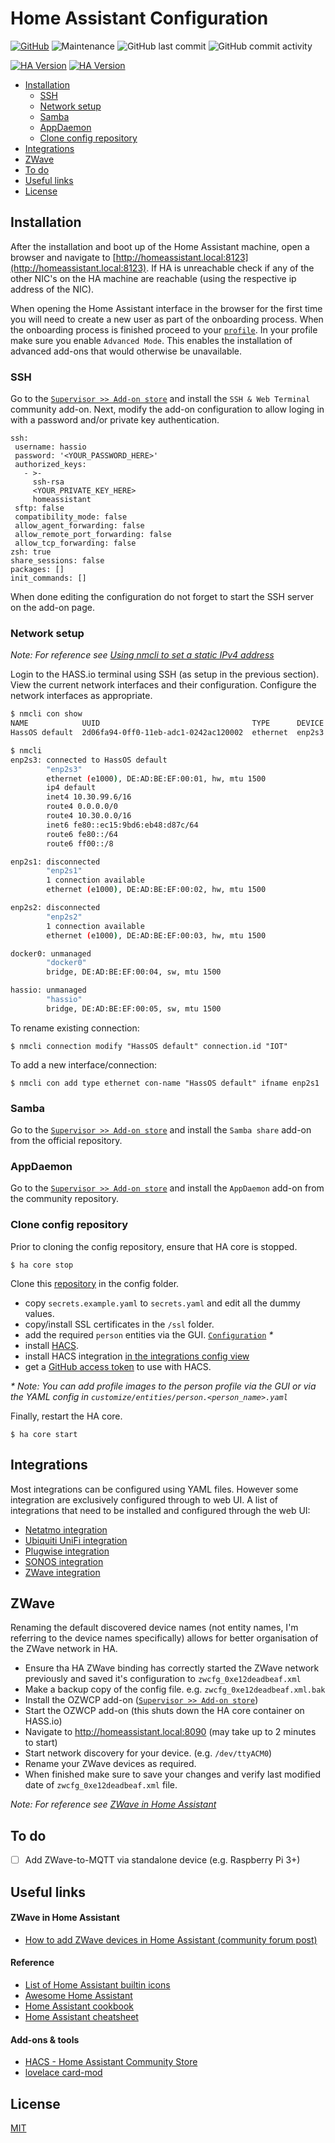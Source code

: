 # Home Assistant Configuration <!-- omit in toc -->

[![GitHub](https://img.shields.io/github/license/QNimbus/homeassistant-config?style=for-the-badge)](LICENSE)
![Maintenance](https://img.shields.io/maintenance/yes/2020?style=for-the-badge)
![GitHub last commit](https://img.shields.io/github/last-commit/QNimbus/homeassistant-config?style=for-the-badge)
![GitHub commit activity](https://img.shields.io/github/commit-activity/m/QNimbus/homeassistant-config?style=for-the-badge)

[![HA Version](https://img.shields.io/static/v1?label=HA%20current%20version&message=0.116.4&color=%23007ec6&style=for-the-badge)](https://github.com/home-assistant/home-assistant/releases/latest)
[![HA Version](https://img.shields.io/static/v1?label=HA%20initial%20version&message=0.116.0&color=%23007ec6&style=for-the-badge)](https://github.com/home-assistant/core/releases/0.116.0)

- [Installation](#installation)
  - [SSH](#ssh)
  - [Network setup](#network-setup)
  - [Samba](#samba)
  - [AppDaemon](#appdaemon)
  - [Clone config repository](#clone-config-repository)
- [Integrations](#integrations)
- [ZWave](#zwave)
- [To do](#to-do)
- [Useful links](#useful-links)
- [License](#license)

## Installation

After the installation and boot up of the Home Assistant machine, open a browser and navigate to [http://homeassistant.local:8123](http://homeassistant.local:8123). If HA is unreachable check if any of the other NIC's on the HA machine are reachable (using the respective ip address of the NIC).

When opening the Home Assistant interface in the browser for the first time you will need to create a new user as part of the onboarding process. When the onboarding process is finished proceed to your [`profile`](http://homeassistant.local:8123/profile). In your profile make sure you enable `Advanced Mode`. This enables the installation of advanced add-ons that would otherwise be unavailable.

### SSH

Go to the [`Supervisor >> Add-on store`](http://homeassistant.local:8123/hassio/store) and install the `SSH & Web Terminal` community add-on. Next, modify the add-on configuration to allow loging in with a password and/or private key authentication.

 ```
 ssh:
  username: hassio
  password: '<YOUR_PASSWORD_HERE>'
  authorized_keys:
    - >-
      ssh-rsa
      <YOUR_PRIVATE_KEY_HERE>
      homeassistant
  sftp: false
  compatibility_mode: false
  allow_agent_forwarding: false
  allow_remote_port_forwarding: false
  allow_tcp_forwarding: false
zsh: true
share_sessions: false
packages: []
init_commands: []
 ```

When done editing the configuration do not forget to start the SSH server on the add-on page.

### Network setup

*Note: For reference see [Using nmcli to set a static IPv4 address](https://github.com/home-assistant/operating-system/blob/dev/Documentation/network.md#using-nmcli-to-set-a-static-ipv4-address)*

Login to the HASS.io terminal using SSH (as setup in the previous section). View the current network interfaces and their configuration. Configure the network interfaces as appropriate.

```bash
$ nmcli con show
NAME            UUID                                  TYPE      DEVICE
HassOS default  2d06fa94-0ff0-11eb-adc1-0242ac120002  ethernet  enp2s3

$ nmcli
enp2s3: connected to HassOS default
        "enp2s3"
        ethernet (e1000), DE:AD:BE:EF:00:01, hw, mtu 1500
        ip4 default
        inet4 10.30.99.6/16
        route4 0.0.0.0/0
        route4 10.30.0.0/16
        inet6 fe80::ec15:9bd6:eb48:d87c/64
        route6 fe80::/64
        route6 ff00::/8

enp2s1: disconnected
        "enp2s1"
        1 connection available
        ethernet (e1000), DE:AD:BE:EF:00:02, hw, mtu 1500

enp2s2: disconnected
        "enp2s2"
        1 connection available
        ethernet (e1000), DE:AD:BE:EF:00:03, hw, mtu 1500

docker0: unmanaged
        "docker0"
        bridge, DE:AD:BE:EF:00:04, sw, mtu 1500

hassio: unmanaged
        "hassio"
        bridge, DE:AD:BE:EF:00:05, sw, mtu 1500
```

To rename existing connection:

`$ nmcli connection modify "HassOS default" connection.id "IOT"`

To add a new interface/connection:

`$ nmcli con add type ethernet con-name "HassOS default" ifname enp2s1`

### Samba

Go to the [`Supervisor >> Add-on store`](http://homeassistant.local:8123/hassio/store) and install the `Samba share` add-on from the official repository.

### AppDaemon

Go to the [`Supervisor >> Add-on store`](http://homeassistant.local:8123/hassio/store) and install the `AppDaemon` add-on from the community repository.

### Clone config repository

Prior to cloning the config repository, ensure that HA core is stopped.

`$ ha core stop`

Clone this [repository](https://github.com/QNimbus/homeassistant-config.git) in the config folder.

- copy `secrets.example.yaml` to `secrets.yaml` and edit all the dummy values.
- copy/install SSL certificates in the `/ssl` folder.
- add the required `person` entities via the GUI. [`Configuration`](http://homeassistant.local:8123/config/person) *\**
- install [HACS](https://hacs.xyz/docs/installation/manual).
- install HACS integration [in the integrations config view](http://homeassistant.local:8123/config/integrations)
- get a [GitHub access token](https://github.com/settings/tokens) to use with HACS.

*\* Note: You can add profile images to the person profile via the GUI or via the YAML config in `customize/entities/person.<person_name>.yaml`*

Finally, restart the HA core.

`$ ha core start`

## Integrations

Most integrations can be configured using YAML files. However some integration are exclusively configured through to web UI. A list of integrations that need to be installed and configured through the web UI:

- [Netatmo integration](https://www.home-assistant.io/integrations/netatmo/)
- [Ubiquiti UniFi integration](https://www.home-assistant.io/integrations/unifi/)
- [Plugwise integration](https://www.home-assistant.io/integrations/plugwise/)
- [SONOS integration](https://www.home-assistant.io/integrations/sonos/)
- [ZWave integration](https://www.home-assistant.io/integrations/zwave/)

## ZWave

Renaming the default discovered device names (not entity names, I'm referring to the device names specifically) allows for better organisation of the ZWave network in HA.

- Ensure tha HA ZWave binding has correctly started the ZWave network previously and saved it's configuration to `zwcfg_0xe12deadbeaf.xml`
- Make a backup copy of the config file. e.g. `zwcfg_0xe12deadbeaf.xml.bak`
- Install the OZWCP add-on ([`Supervisor >> Add-on store`](http://homeassistant.local:8123/hassio/store))
- Start the OZWCP add-on (this shuts down the HA core container on HASS.io)
- Navigate to http://homeassistant.local:8090 (may take up to 2 minutes to start)
- Start network discovery for your device. (e.g. `/dev/ttyACM0`)
- Rename your ZWave devices as required.
- When finished make sure to save your changes and verify last modified date of `zwcfg_0xe12deadbeaf.xml` file.

*Note: For reference see [ZWave in Home Assistant](#zwave-in-home-assistant)*

## To do

- [ ] Add ZWave-to-MQTT via standalone device (e.g. Raspberry Pi 3+)

## Useful links

#### ZWave in Home Assistant

- [How to add ZWave devices in Home Assistant (community forum post)](https://community.home-assistant.io/t/aeon-labs-z-wave-door-window-sensor/403/27)

#### Reference

- [List of Home Assistant builtin icons](https://gist.github.com/QNimbus/5fb74d8ab5b68db3731f06eefedda3f7)
- [Awesome Home Assistant](https://www.awesome-ha.com/)
- [Home Assistant cookbook](https://www.home-assistant.io/cookbook/)
- [Home Assistant cheatsheet](https://github.com/arsaboo/homeassistant-config/blob/master/HASS%20Cheatsheet.md)

#### Add-ons & tools

- [HACS - Home Assistant Community Store](https://hacs.xyz/)
- [lovelace card-mod](https://github.com/thomasloven/lovelace-card-mod)

## License

[MIT](LICENSE)
